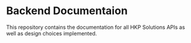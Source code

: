 # Backend Documentaion
This repository contains the documentation for all HKP Solutions APIs as well as design choices implemented.
